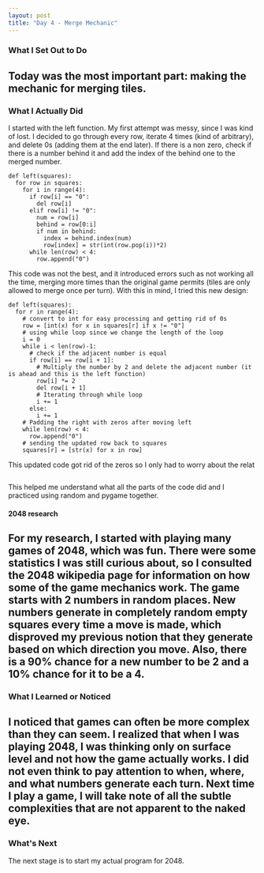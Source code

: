 ```yaml
---
layout: post
title: "Day 4 - Merge Mechanic"
---
```


### What I Set Out to Do
Today was the most important part: making the mechanic for merging tiles. 
---

### What I Actually Did

I started with the left function. My first attempt was messy, since I was kind of lost. I decided to go through every row, iterate 4 times (kind of arbitrary), and delete 0s (adding them at the end later). If there is a non zero, check if there is a number behind it and add the index of the behind one to the merged number. 
~~~
def left(squares):
  for row in squares:
    for i in range(4):
      if row[i] == "0":
        del row[i]
      elif row[i] != "0":
        num = row[i]
        behind = row[0:i]
        if num in behind:
          index = behind.index(num)
          row[index] = str(int(row.pop(i))*2)
      while len(row) < 4:
        row.append("0")
~~~~
This code was not the best, and it introduced errors such as not working all the time, merging more times than the original game permits (tiles are only allowed to merge once per turn).
With this in mind, I tried this new design:
~~~
def left(squares):
  for r in range(4):
    # convert to int for easy processing and getting rid of 0s
    row = [int(x) for x in squares[r] if x != "0"]
    # using while loop since we change the length of the loop
    i = 0
    while i < len(row)-1:
      # check if the adjacent number is equal
      if row[i] == row[i + 1]:
        # Multiply the number by 2 and delete the adjacent number (it is ahead and this is the left function)
        row[i] *= 2
        del row[i + 1]
        # Iterating through while loop
        i += 1
      else:
        i += 1
    # Padding the right with zeros after moving left
    while len(row) < 4:
      row.append("0")
    # sending the updated row back to squares
    squares[r] = [str(x) for x in row]
~~~
This updated code got rid of the zeros so I only had to worry about the relat
~~~

~~~
This helped me understand what all the parts of the code did and I practiced using random and pygame together.

#### **2048 research**

For my research, I started with playing many games of 2048, which was fun. There were some statistics I was still curious about, so I consulted the 2048 wikipedia page for information on how some of the game mechanics work. The game starts with 2 numbers in random places. New numbers generate in completely random empty squares every time a move is made, which disproved my previous notion that they generate based on which direction you move. Also, there is a 90% chance for a new number to be 2 and a 10% chance for it to be a 4.
---

### What I Learned or Noticed

I noticed that games can often be more complex than they can seem. I realized that when I was playing 2048, I was thinking only on surface level and not how the game actually works. I did not even think to pay attention to when, where, and what numbers generate each turn. Next time I play a game, I will take note of all the subtle complexities that are not apparent to the naked eye.
---

### What's Next

The next stage is to start my actual program for 2048.

